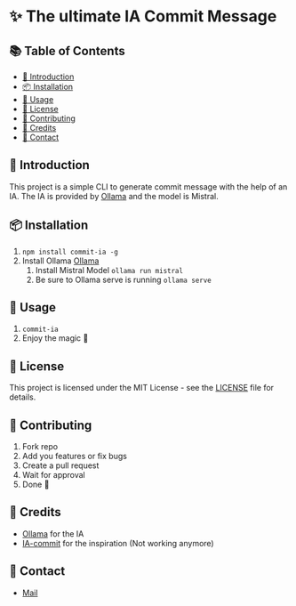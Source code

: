 # ✨ The ultimate IA Commit Message 

## 📚 Table of Contents
- [📖 Introduction](#-introduction)
- [📦 Installation](#-installation)
- [🔧 Usage](#-usage)
- [📜 License](#-license)
- [👥 Contributing](#-contributing)
- [📝 Credits](#-credits)
- [📧 Contact](#-contact)

## 📖 Introduction
This project is a simple CLI to generate commit message with the help of an IA. The IA is provided by [Ollama](https://ollama.com) and the model is Mistral.

## 📦 Installation
1. `npm install commit-ia -g`
2. Install Ollama [Ollama](https://ollama.com/download)
    1. Install Mistral Model `ollama run mistral`
    2. Be sure to Ollama serve is running `ollama serve`

## 🔧 Usage
1. `commit-ia`
2. Enjoy the magic 🚀

## 📜 License
This project is licensed under the MIT License - see the [LICENSE](LICENSE) file for details.

## 👥 Contributing
1. Fork repo
2. Add you features or fix bugs
3. Create a pull request
4. Wait for approval
5. Done 🚀

## 📝 Credits
- [Ollama](https://ollama.com) for the IA
- [IA-commit](https://github.com/insulineru/ai-commit) for the inspiration (Not working anymore)

## 📧 Contact
- [Mail](mailto:clement.balarot@gmail.com)